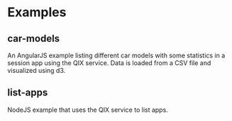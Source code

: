 # Examples

## car-models

An AngularJS example listing different car models with some statistics in a session app using the QIX service. Data is loaded from a CSV file and visualized using d3.

## list-apps

NodeJS example that uses the QIX service to list apps.
